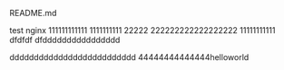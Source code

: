 README.md

test
nginx
111111111111
1111111111
22222
222222222222222222
11111111111
dfdfdf
dfdddddddddddddddd


dddddddddddddddddddddddddd
44444444444444helloworld
